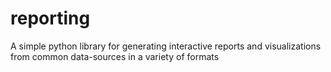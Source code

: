 # reporting
A simple python library for generating interactive reports and visualizations from common data-sources in a variety of formats
